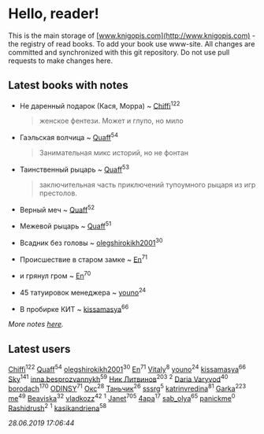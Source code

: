 # Hello, reader!
This is the main storage of [www.knigopis.com](http://www.knigopis.com) - the registry of read books.
To add your book use www-site. All changes are committed and synchronized with this git repository.
Do not use pull requests to make changes here.


## Latest books with notes
* Не даренный подарок (Кася, Морра) ~ [Chiffi](users/105/105831994080785626680-google)<sup>122</sup>
    > женское фентези. Может и глупо, но мило

* Гаэльская волчица ~ [Quaff](users/122/12267158-vkontakte)<sup>54</sup>
    > Занимательная микс историй, но не фонтан

* Таинственный рыцарь ~ [Quaff](users/122/12267158-vkontakte)<sup>53</sup>
    > заключительная часть приключений тупоумного рыцаря из игр престолов.

* Верный меч ~ [Quaff](users/122/12267158-vkontakte)<sup>52</sup>

* Межевой рыцарь ~ [Quaff](users/122/12267158-vkontakte)<sup>51</sup>

* Всадник без головы ~ [olegshirokikh2001](users/445/445474364-vkontakte)<sup>30</sup>

* Происшествие в старом замке ~ [En](users/333/333646551-vkontakte)<sup>71</sup>

* и грянул гром ~ [En](users/333/333646551-vkontakte)<sup>70</sup>

* 45 татуировок менеджера ~ [youno](users/302/302928912-vkontakte)<sup>24</sup>

* В пробирке КИТ ~ [kissamasya](users/684/68439978-vkontakte)<sup>66</sup>


_More notes [here](latest_books_with_notes.md)._


## Latest users
[Chiffi](users/105/105831994080785626680-google)<sup>122</sup> 
[Quaff](users/122/12267158-vkontakte)<sup>54</sup> 
[olegshirokikh2001](users/445/445474364-vkontakte)<sup>30</sup> 
[En](users/333/333646551-vkontakte)<sup>71</sup> 
[Vitaly](users/109/109395490138181998437-google)<sup>8</sup> 
[youno](users/302/302928912-vkontakte)<sup>24</sup> 
[kissamasya](users/684/68439978-vkontakte)<sup>66</sup> 
[Sky](users/118/118049897850017649660-google)<sup>141</sup> 
[inna.besprozvannykh](users/733/73323849-yandex)<sup>59</sup> 
[Ник Литвинов](users/241/241974816-vkontakte)<sup>203</sup> 
[](users/110/110931306939441771638-google)<sup>2</sup> 
[Daria Varyvod](users/829/829893410524253-facebook)<sup>40</sup> 
[borodach](users/157/15706320-vkontakte)<sup>170</sup> 
[ODINSY](users/100/100978570902186865324-google)<sup>71</sup> 
[Окс](users/102/102536471289425216982-google)<sup>28</sup> 
[Таньчик](users/209/2096581563762610-facebook)<sup>26</sup> 
[sssrg](users/110/110891893506198620129-google)<sup>5</sup> 
[katrinvredina](users/233/2336755-vkontakte)<sup>81</sup> 
[Garka](users/115/115753719718250012620-google)<sup>223</sup> 
[me](users/381/381417697-yandex)<sup>49</sup> 
[Beaviska](users/102/10202544960024508-facebook)<sup>32</sup> 
[vladkozz](users/572/57239276-vkontakte)<sup>42</sup> 
[](users/102/102336841322497739470-google)<sup>1</sup> 
[Janet](users/108/108113656204404967440-google)<sup>705</sup> 
[4apa](users/117/117392596378069249667-google)<sup>17</sup> 
[sab_olya](users/139/139338401-vkontakte)<sup>65</sup> 
[panickme](users/545/545226830-vkontakte)<sup>0</sup> 
[Rashidrush](users/114/114946019255563824371-google)<sup>2</sup> 
[](users/116/116658081998844854155-googleplus)<sup>1</sup> 
[kasikandriena](users/152/152488954-vkontakte)<sup>58</sup> 


_28.06.2019 17:06:44_
